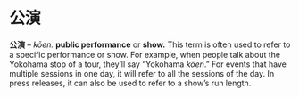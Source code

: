 # 公演

**公演** – _kōen._ **public performance** or **show.** This term is often used to refer to a specific performance or show. For example, when people talk about the Yokohama stop of a tour, they’ll say “Yokohama _kōen_.” For events that have multiple sessions in one day, it will refer to all the sessions of the day. In press releases, it can also be used to refer to a show’s run length.
